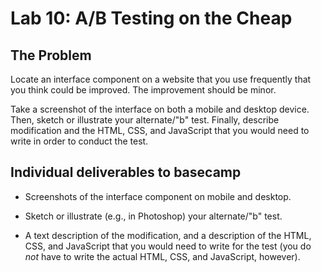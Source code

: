 # Lab 10: A/B Testing on the Cheap

## The Problem

Locate an interface component on a website that you use frequently that you think could be improved. The improvement should be minor.

Take a screenshot of the interface on both a mobile and desktop device. Then, sketch or illustrate your alternate/"b" test. Finally, 
describe modification and the HTML, CSS, and JavaScript that you would need to write in order to conduct the test.

## Individual deliverables to basecamp

* Screenshots of the interface component on mobile and desktop.

* Sketch or illustrate (e.g., in Photoshop) your alternate/"b" test.

* A text description of the modification, and a description of the HTML, CSS, and JavaScript that you would need to write for the test
 (you do *not* have to write the actual HTML, CSS, and JavaScript, however).
